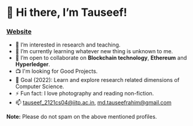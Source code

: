 # 👋 Hi there, I’m Tauseef!
### [Website](https://sites.google.com/view/mdtauseefalam)

- 👀 I’m interested in research and teaching.
- 🌱 I’m currently learning whatever new thing is unknown to me.
- 💞️ I’m open to collaborate on **Blockchain technology**, **Ethereum** and **Hyperledger**.
- 📺 I'm looking for Good Projects.
- 🥅 Goal (2022): Learn and explore research related dimensions of Computer Science.
- ⚡ Fun fact: I love photography and reading non-fiction.
- 📫 tauseef_2121cs04@iitp.ac.in, md.tauseefrahim@gmail.com

<!---
mdtauseefalam/mdtauseefalam is a ✨ special ✨ repository because its `README.md` (this file) appears on your GitHub profile.
You can click the Preview link to take a look at your changes.
--->

**Note:** Please do not spam on the above mentioned profiles.
